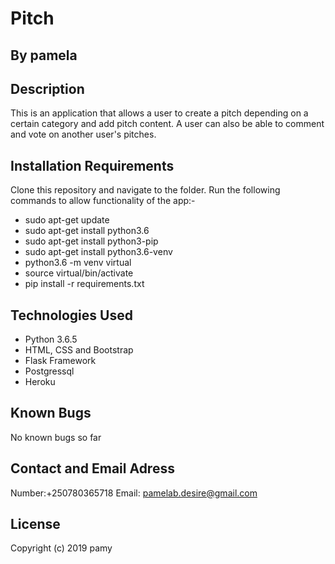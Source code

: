 # Pitch
## By pamela
## Description
  This is an application that allows a user to create a pitch depending on a certain category
  and add pitch content. A user can also be able to comment and vote on another user's pitches.

## Installation Requirements
  Clone this repository and navigate to the folder.
  Run the following commands to allow functionality of the app:-
  * sudo apt-get update
  * sudo apt-get install python3.6
  * sudo apt-get install python3-pip
  * sudo apt-get install python3.6-venv
  * python3.6 -m venv virtual
  * source virtual/bin/activate
  * pip install -r requirements.txt


## Technologies Used
  * Python 3.6.5
  * HTML, CSS and Bootstrap
  * Flask Framework
  * Postgressql
  * Heroku

## Known Bugs
No known bugs so far

## Contact and Email Adress
Number:+250780365718 
Email: pamelab.desire@gmail.com
## License
Copyright (c) 2019 pamy
